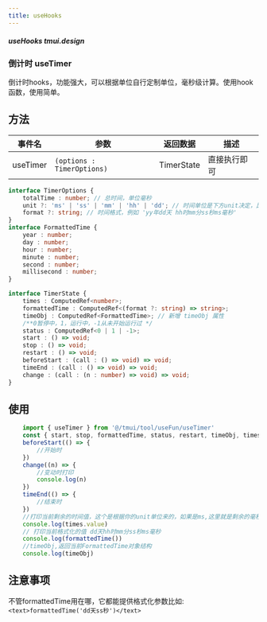```yaml
---
title: useHooks
---
```


##### useHooks tmui.design

### 倒计时 useTimer

倒计时hooks，功能强大，可以根据单位自行定制单位，毫秒级计算。使用hook函数，使用简单。

## 方法

| 事件名 | 参数 | 返回数据 | 描述 |
| --- | --- | --- | --- |
| useTimer | ```(options : TimerOptions)``` | TimerState | 直接执行即可 |



```ts
interface TimerOptions {
	totalTime : number; // 总时间，单位毫秒
	unit ?: 'ms' | 'ss' | 'mm' | 'hh' | 'dd'; // 时间单位是下方unit决定，比如unit:ms,那么这里的单位就是毫秒。如果是ss:那这里就是秒为单位
	format ?: string; // 时间格式，例如 'yy年dd天 hh时mm分ss秒ms毫秒'
}
interface FormattedTime {
	year : number;
	day : number;
	hour : number;
	minute : number;
	second : number;
	millisecond : number;
}

interface TimerState {
	times : ComputedRef<number>;
	formattedTime : ComputedRef<(format ?: string) => string>;
	timeObj : ComputedRef<FormattedTime>; // 新增 timeObj 属性
	/**0暂停中，1，运行中，-1从未开始运行过 */
	status : ComputedRef<0 | 1 | -1>;
	start : () => void;
	stop : () => void;
	restart : () => void;
	beforeStart : (call : () => void) => void;
	timeEnd : (call : () => void) => void;
	change : (call : (n : number) => void) => void;
}


```


## 使用
```ts
	import { useTimer } from '@/tmui/tool/useFun/useTimer'
	const { start, stop, formattedTime, status, restart, timeObj, times, change,timeEnd,beforeStart } = useTimer({ totalTime: 10 * 1000, unit: 'ms', format: 'dd天hh时mm分ss秒ms毫秒' });
	beforeStart(() => {
		//开始时
	})
	change((n) => {
		//变动时打印
		console.log(n)
	})
	timeEnd(() => {
		//结束时
	})
	//打印当前剩余的时间值，这个是根据你的unit单位来的，如果是ms,这里就是剩余的毫秒值，如果是ss就是单位为秒的值，依此类推。
	console.log(times.value)
	// 打印当前格式化的值 dd天hh时mm分ss秒ms毫秒
	console.log(formattedTime())
	//timeObj,返回当前FormattedTime对象结构
	console.log(timeObj)

```

## 注意事项
不管formattedTime用在哪，它都能提供格式化参数比如:```<text>formattedTime('dd天ss秒')</text>```
